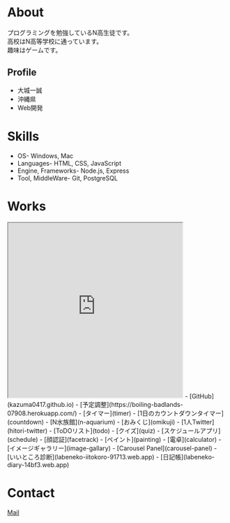 　　
# About

プログラミングを勉強しているN高生徒です。  
高校はN高等学校に通っています。  
趣味はゲームです。  

## Profile
- 大城一誠
- 沖縄県
- Web開発

# Skills
- OS- Windows, Mac
- Languages- HTML, CSS, JavaScript
- Engine, Frameworks- Node.js, Express
- Tool, MiddleWare- Git, PostgreSQL

# Works
<iframe src="https://openprocessing.org/sketch/1369717/embed/" width="400" height="400"></iframe>
- [GitHub](kazuma0417.github.io)
- [予定調整](https://boiling-badlands-07908.herokuapp.com/)
- [タイマー](timer)
- [1日のカウントダウンタイマー](countdown)
- [N水族館](n-aquarium)
- [おみくじ](omikuji)
- [1人Twitter](hitori-twitter)
- [ToDOリスト](todo)
- [クイズ](quiz)
- [スケジュールアプリ](schedule)
- [顔認証](facetrack)
- [ペイント](painting)
- [電卓](calculator)
- [イメージギャラリー](image-gallary)
- [Carousel Panel](carousel-panel)
- [いいところ診断](labeneko-iitokoro-91713.web.app)
- [日記帳](labeneko-diary-14bf3.web.app)

# Contact
[Mail](mailto:kazuma_20n4100016@nnn.ed.jp)
